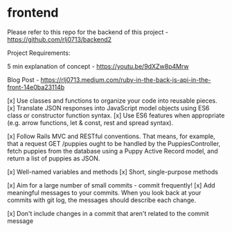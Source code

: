 # frontend

Please refer to this repo for the backend of this project - https://github.com/rlj0713/backend2

Project Requirements:

5 min explanation of concept - https://youtu.be/9dXZw8p4Mrw

Blog Post - https://rlj0713.medium.com/ruby-in-the-back-js-api-in-the-front-14e0ba23114b



[x] Use classes and functions to organize your code into reusable pieces.
[x] Translate JSON responses into JavaScript model objects using ES6 class or constructor function syntax.
[x] Use ES6 features when appropriate (e.g. arrow functions, let & const, rest and spread syntax).

[x] Follow Rails MVC and RESTful conventions. That means, for example, that a request GET /puppies ought to be handled by the PuppiesController, fetch puppies from the database using a Puppy Active Record model, and return a list of puppies as JSON.

[x] Well-named variables and methods
[x] Short, single-purpose methods

[x] Aim for a large number of small commits - commit frequently!
[x] Add meaningful messages to your commits. When you look back at your commits with git log, the messages should describe each change.

[x] Don't include changes in a commit that aren't related to the commit message
